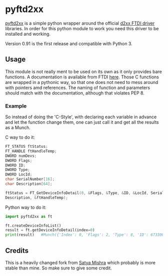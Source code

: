 # pyftd2xx

[pyftd2xx](https://github.com/JulianS-Uni/pyftd2xx) is a simple python wrapper around the official [d2xx FTDI driver](https://www.ftdichip.com/Drivers/D2XX.htm) libraries.
In order for this python module to work you need this driver to be installed and working.

Version 0.91 is the first release and compatible with Python 3.

## Usage

This module is not really ment to be used on its own as it only provides bare functions. A documentation is available from FTDI [here](https://www.ftdichip.com/Support/Documents/ProgramGuides/D2XX_Programmer's_Guide(FT_000071).pdf). Those C functions are wrapped in a pythonic way, so that one does not need to mess around with pointers amd references. The naming of function and parameters should match with the documentation, although that violates PEP 8.

### Example

So instead of doing the 'C-Style', with declaring each variable in advance and let the function change them, one can just call it and get all the results as a Munch.

C way to do it:

``` C
FT_STATUS ftStatus;
FT_HANDLE ftHandleTemp;
DWORD numDevs;
DWORD Flags;
DWORD ID;
DWORD Type;
DWORD LocId;
char SerialNumber[16];
char Description[64];

ftStatus = FT_GetDeviceInfoDetail(0, &Flags, &Type, &ID, &LocId, SerialNumber,
Description, &ftHandleTemp);
```

Python way to do it:

``` Python
import pyftd2xx as ft

ft.createDeviceInfoList()
result = ft.getDeviceInfoDetail(index=0)
print(result)   #Munch({'Index': 0, 'Flags': 2, 'Type': 8, 'ID': 67330068, 'Location': 25, 'SerialName': b'', 'Description': b'Single RS232-HS', 'Handle': c_void_p(None)})
```

## Credits

This is a heavily changed fork from [Satya Mishra](https://github.com/snmishra/ftd2xx) which probably is more stable than mine. So make sure to give some credit.